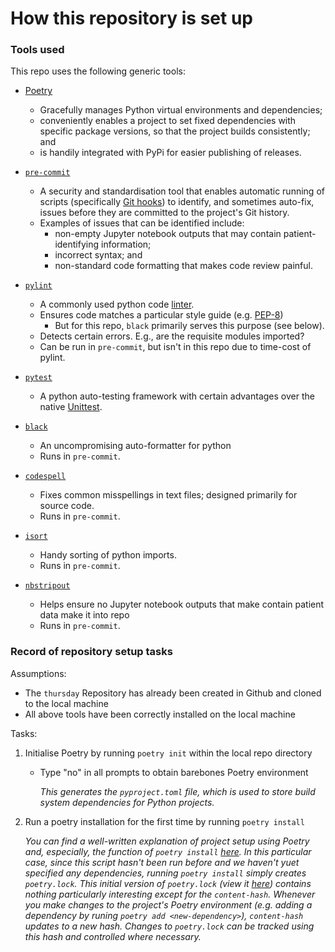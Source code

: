 # How this repository is set up

### Tools used

This repo uses the following generic tools:

- [Poetry](https://python-poetry.org/)
  - Gracefully manages Python virtual environments and dependencies;
  - conveniently enables a project to set fixed dependencies with specific package versions, so that the project builds consistently; and
  - is handily integrated with PyPi for easier publishing of releases.

- [`pre-commit`](https://pre-commit.com/)
  - A security and standardisation tool that enables automatic running of scripts (specifically [Git hooks](https://git-scm.com/book/en/v2/Customizing-Git-Git-Hooks)) to identify, and sometimes auto-fix, issues before they are committed to the project's Git history.
  - Examples of issues that can be identified include:
    - non-empty Jupyter notebook outputs that may contain patient-identifying information;
    - incorrect syntax; and
    - non-standard code formatting that makes code review painful.

- [`pylint`](https://pylint.org/)
  - A commonly used python code [linter](https://en.wikipedia.org/wiki/Lint_(software)).
  - Ensures code matches a particular style guide (e.g. [PEP-8](https://www.python.org/dev/peps/pep-0008/))
    - But for this repo, `black` primarily serves this purpose (see below).
  - Detects certain errors. E.g., are the requisite modules imported?
  - Can be run in `pre-commit`, but isn't in this repo due to time-cost of pylint.

- [`pytest`](https://docs.pytest.org/en/6.2.x/)
  - A python auto-testing framework with certain advantages over the native [Unittest](https://docs.python.org/3/library/unittest.html).

- [`black`](https://github.com/psf/black)
  - An uncompromising auto-formatter for python
  - Runs in `pre-commit`.

- [`codespell`](https://github.com/codespell-project/codespell)
  - Fixes common misspellings in text files; designed primarily for source code.
  - Runs in `pre-commit`.

- [`isort`](https://github.com/PyCQA/isort)
  - Handy sorting of python imports.
  - Runs in `pre-commit`.

- [`nbstripout`](https://github.com/kynan/nbstripout)
  - Helps ensure no Jupyter notebook outputs that make contain patient data make it into repo
  - Runs in `pre-commit`.

### Record of repository setup tasks

Assumptions:
- The `thursday` Repository has already been created in Github and cloned to the local machine
- All above tools have been correctly installed on the local machine

Tasks:

1. Initialise Poetry by running `poetry init` within the local repo directory

   - Type "no" in all prompts to obtain barebones Poetry environment

     *This generates the `pyproject.toml` file, which is used to store build system dependencies for Python projects.*

2. Run a poetry installation for the first time by running `poetry install`

     *You can find a well-written explanation of project setup using Poetry and, especially, the function of `poetry install` [here](https://python-poetry.org/docs/basic-usage/#installing-without-poetrylock). In this particular case, since this script hasn't been run before and we haven't yuet specified any dependencies, running `poetry install` simply creates `poetry.lock`. This initial version of `poetry.lock` (view it [here](https://github.com/ACPSEM/thursday/blob/e427a79b4674d7e69894db84770c68cd3473b8c5/poetry.lock)) contains nothing particularly interesting except for the `content-hash`. Whenever you make changes to the project's Poetry environment (e.g. adding a dependency by runing `poetry add <new-dependency>`), `content-hash` updates to a new hash. Changes to `poetry.lock` can be tracked using this hash and controlled where necessary.*